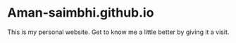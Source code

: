 # Aman-saimbhi.github.io

This is my personal website. Get to know me a little better by giving it a visit.
